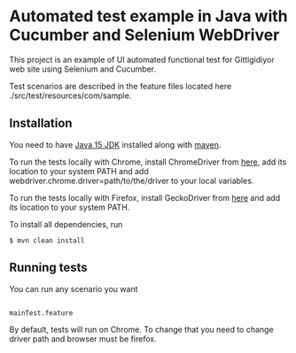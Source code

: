 # Automated test example in Java with Cucumber and Selenium WebDriver #

This project is an example of UI automated functional test for Gittigidiyor web site using Selenium and Cucumber.

Test scenarios are described in the feature files located here ./src/test/resources/com/sample.

## Installation ##

You need to have [Java 15 JDK](https://www.oracle.com/java/technologies/javase/jdk15-archive-downloads.html) installed along with [maven](https://maven.apache.org/download.cgi).

To run the tests locally with Chrome, install ChromeDriver from [here](http://chromedriver.chromium.org), add its location to your system PATH and add webdriver.chrome.driver=path/to/the/driver to your local variables.

To run the tests locally with Firefox, install GeckoDriver from [here](https://github.com/mozilla/geckodriver/releases) and add its location to your system PATH.

To install all dependencies, run 

```console
$ mvn clean install
```

## Running tests ##

You can run any scenario you want
```console

mainTest.feature 
```

By default, tests will run on Chrome. To change that you need to change driver path and browser must be firefox.
